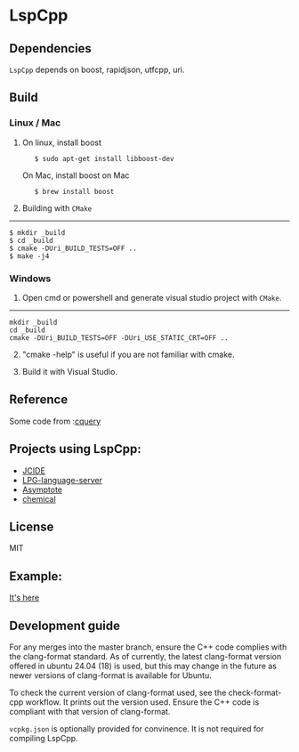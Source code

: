 # LspCpp

## Dependencies
`LspCpp` depends on boost, rapidjson, utfcpp, uri.

## Build

### Linux / Mac
1. On linux, install boost
   ```shell
      $ sudo apt-get install libboost-dev 
   ``` 
   On Mac, install boost on Mac
   ```shell
      $ brew install boost
   ``` 

2. Building with ``CMake``
-----------------------
	$ mkdir _build
	$ cd _build
	$ cmake -DUri_BUILD_TESTS=OFF ..
	$ make -j4

### Windows

  1. Open cmd or powershell and generate visual studio project  with ``CMake``.
  -----------------------
    mkdir _build
	cd _build
	cmake -DUri_BUILD_TESTS=OFF -DUri_USE_STATIC_CRT=OFF ..

  2. "cmake -help" is useful if you are not familiar with cmake.
  
  3. Build it with Visual Studio.
 
## Reference
 Some code from :[cquery][1]

## Projects using LspCpp:
* [JCIDE](https://www.javacardos.com/javacardforum/viewtopic.php?f=5&t=3569&sid=e01238adf55cd08696fbf495dfa6c8e5)
* [LPG-language-server](https://github.com/kuafuwang/LPG-language-server)
* [Asymptote](https://github.com/vectorgraphics)
* [chemical](https://github.com/chemicallang/chemical)
## License
   MIT
   
##  Example:
[It's here](https://github.com/kuafuwang/LspCpp/tree/master/examples)


## Development guide

For any merges into the master branch, ensure the C++ code complies with the clang-format standard.
As of currently, the latest clang-format version offered in ubuntu 24.04 (18) is used, but this
may change in the future as newer versions of clang-format is available for Ubuntu.

To check the current version of clang-format used, see the check-format-cpp workflow. It prints out
the version used. Ensure the C++ code is compliant with that version of clang-format.

`vcpkg.json` is optionally provided for convinence. It is not required for compiling LspCpp.


[1]: https://github.com/cquery-project/cquery "cquery:"
[2]: https://www.javacardos.com/tools "JcKit:"
[3]: https://docs.microsoft.com/en-us/nuget/consume-packages/package-restore "Package Restore"
